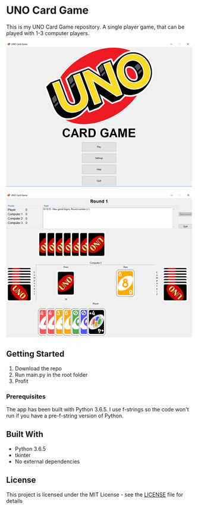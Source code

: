 # UNO Card Game

This is my UNO Card Game repository. A single player game, that can be played with 1-3 computer players. 

![Main Screen](cards/main_screen.png)

![Game Screen](cards/game_screen.png)


## Getting Started

1. Download the repo
2. Run main.py in the root folder
3. Profit


### Prerequisites

The app has been built with Python 3.6.5. I use f-strings so the code won't run if you have a pre-f-string version of Python. 


## Built With

* Python 3.6.5
* tkinter
* No external dependencies

## License

This project is licensed under the MIT License - see the [LICENSE](LICENSE) file for details
